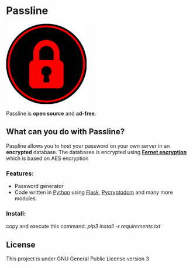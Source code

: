 # Passline

<img width="220" src="https://github.com/Passlineproject/Passlineproject/blob/main/passline.png">

Passline is **open source** and **ad-free**.

## What can you do with Passline?
Passline allows you to host your password on your own server in an **encrypted** database.
The databases is encrypted using **[Fernet encryption](https://cryptography.io/en/latest/fernet.html)** which is based on AES encryption

### Features:
 - Password generator
 - Code written in [Python](https://www.python.org/) using [Flask](https://flask.palletsprojects.com/en/1.1.x/), [Pycryptodom](https://github.com/Legrandin/pycryptodome) and many more modules.
### Install:
copy and execute this command: 
*pip3 install -r requirements.txt*

## License
This project is under GNU General Public License version 3
